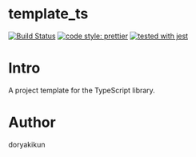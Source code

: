 # template_ts
[![Build Status](https://dev.azure.com/dorayakikun/OSS/_apis/build/status/dorayakikun.template_ts?branchName=master)](https://dev.azure.com/dorayakikun/OSS/_build/latest?definitionId=6&branchName=master)
[![code style: prettier](https://img.shields.io/badge/code_style-prettier-ff69b4.svg?style=flat-square)](https://github.com/prettier/prettier)
[![tested with jest](https://img.shields.io/badge/tested_with-jest-99424f.svg?style=flat-square)](https://github.com/facebook/jest)

# Intro

A project template for the TypeScript library.

# Author

doryakikun

